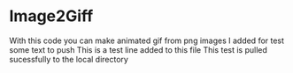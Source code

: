# Image2Giff
With this code you can make animated gif from png images
I added for test some text to push
This is a test line added to this file
This test is pulled sucessfully to the local directory
